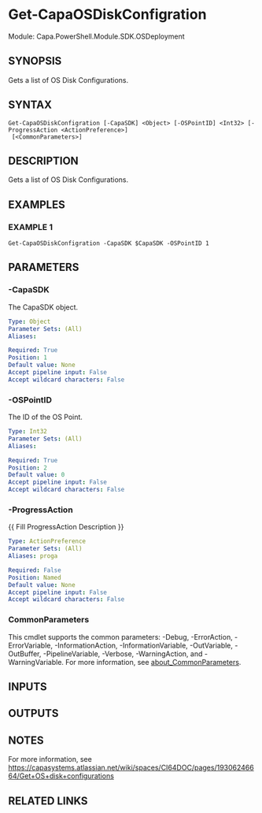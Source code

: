 # Get-CapaOSDiskConfigration

Module: Capa.PowerShell.Module.SDK.OSDeployment

## SYNOPSIS
Gets a list of OS Disk Configurations.

## SYNTAX

```
Get-CapaOSDiskConfigration [-CapaSDK] <Object> [-OSPointID] <Int32> [-ProgressAction <ActionPreference>]
 [<CommonParameters>]
```

## DESCRIPTION
Gets a list of OS Disk Configurations.

## EXAMPLES

### EXAMPLE 1
```
Get-CapaOSDiskConfigration -CapaSDK $CapaSDK -OSPointID 1
```

## PARAMETERS

### -CapaSDK
The CapaSDK object.

```yaml
Type: Object
Parameter Sets: (All)
Aliases:

Required: True
Position: 1
Default value: None
Accept pipeline input: False
Accept wildcard characters: False
```

### -OSPointID
The ID of the OS Point.

```yaml
Type: Int32
Parameter Sets: (All)
Aliases:

Required: True
Position: 2
Default value: 0
Accept pipeline input: False
Accept wildcard characters: False
```

### -ProgressAction
{{ Fill ProgressAction Description }}

```yaml
Type: ActionPreference
Parameter Sets: (All)
Aliases: proga

Required: False
Position: Named
Default value: None
Accept pipeline input: False
Accept wildcard characters: False
```

### CommonParameters
This cmdlet supports the common parameters: -Debug, -ErrorAction, -ErrorVariable, -InformationAction, -InformationVariable, -OutVariable, -OutBuffer, -PipelineVariable, -Verbose, -WarningAction, and -WarningVariable. For more information, see [about_CommonParameters](http://go.microsoft.com/fwlink/?LinkID=113216).

## INPUTS

## OUTPUTS

## NOTES
For more information, see https://capasystems.atlassian.net/wiki/spaces/CI64DOC/pages/19306246664/Get+OS+disk+configurations

## RELATED LINKS
